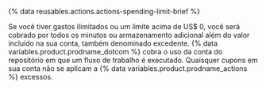 {% data reusables.actions.actions-spending-limit-brief %}

Se você tiver gastos ilimitados ou um limite acima de US$ 0, você será cobrado por todos os minutos ou armazenamento adicional além do valor incluído na sua conta, também denominado excedente. {% data variables.product.prodname_dotcom %} cobra o uso da conta do repositório em que um fluxo de trabalho é executado. Quaisquer cupons em sua conta não se aplicam a {% data variables.product.prodname_actions %} excessos.
